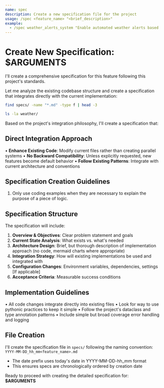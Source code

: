 ```yaml
---
name: spec
description: Create a new specification file for the project
usage: /spec <feature_name> "<brief_description>"
example:
  - /spec weather_alerts_system "Enable automated weather alerts based on location and user preferences"
---
```


# Create New Specification: $ARGUMENTS

I'll create a comprehensive specification for this feature following this project's standards.

Let me analyze the existing codebase structure and create a specification that integrates directly with the current implementation:

```bash
find specs/ -name "*.md" -type f | head -3
```

```bash
ls -la weather/
```

Based on the project's integration philosophy, I'll create a specification that:

## Direct Integration Approach
• **Enhance Existing Code**: Modify current files rather than creating parallel systems
• **No Backward Compatibility**: Unless explicitly requested, new features become default behavior
• **Follow Existing Patterns**: Integrate with current architecture and conventions

## Specification Creation Guidelines
1. Only use coding examples when they are necessary to explain the purpose of a piece of logic.

## Specification Structure
The specification will include:

1. **Overview & Objectives**: Clear problem statement and goals
2. **Current State Analysis**: What exists vs. what's needed
3. **Architecture Design**: Brief, but thorough description of implementation approach (no code, mermaid charts where appropriate)
4. **Integration Strategy**: How will existing implementations be used and integrated with
5. **Configuration Changes**: Environment variables, dependencies, settings [If applicable]
7. **Acceptance Criteria**: Measurable success conditions

## Implementation Guidelines
• All code changes integrate directly into existing files
• Look for way to use pythonic practices to keep it simple
• Follow the project's dataclass and type annotation patterns
• Include simple but broad coverage error handling and logging

## File Creation
I'll create the specification file in `specs/` following the naming convention: `YYYY-MM-DD_hh_mm<feature_name>.md`
- The date prefix uses today's date in YYYY-MM-DD-hh_mm format
- This ensures specs are chronologically ordered by creation date

Ready to proceed with creating the detailed specification for: **$ARGUMENTS**
